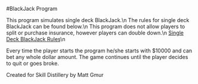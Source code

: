 #BlackJack Program

This program simulates single deck BlackJack.\n
The rules for single deck BlackJack can be found below.\n
This program does not allow players to split or purchase insurance,
however players can double down.\n
<a href="https://en.wikipedia.org/wiki/Blackjack#Rules_of_play_at_casinos">Single Deck BlackJack Rules</a>\n

Every time the player starts the program he/she starts with $10000 and can
bet any whole dollar amount. The game continues until the player decides to
quit or goes broke.

Created for Skill Distillery by Matt Gmur
